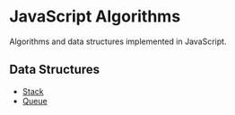 # JavaScript Algorithms
Algorithms and data structures implemented in JavaScript.
## Data Structures
- [Stack](./src/data_structure/stack/)
- [Queue](./src/data_structure/queue/)